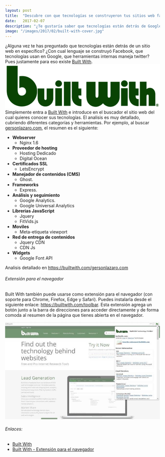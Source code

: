 ```yaml
---
layout: post
title:  "Descubre con que tecnologías se construyeron tus sitios web favoritos"
date:   2017-02-07
description: "¿Te gustaría saber que tecnologías están detrás de Google? ¿O facebook? ¿O cualquier otro sitio? Built With te lo dice."
image: "/images/2017/02/built-with-cover.jpg"
---
```


¿Alguna vez te has preguntado que tecnologías están detrás de un sitio web en específico? ¿Con cual lenguaje se construyó Facebook, que tecnologías usan en Google, que herramientas internas maneja twitter? Pues justamente para eso existe <a href="https://builtwith.com/" target="_blank">Built With</a>.
<span class="image center">
  <img src="/images/2017/02/built-with-logo-1.png">
</span>
Simplemente entra a <a href="https://builtwith.com/" target="_blank">Built With</a> e introduce en el buscador el sitio web del cual quieres conocer sus tecnologías. El analisis es muy detallado, cubriendo diferentes categorías y herramientas. Por ejemplo, al buscar [gersonlazaro.com](#), el resumen es el siguiente:

* **Webserver**
  * Nginx 1.6
* **Proveedor de hosting**
  * Hosting Dedicado
  * Digital Ocean
* **Certificados SSL**
  * LetsEncrypt
* **Manejador de contenidos (CMS)**
  * Ghost.
* **Frameworks**
  * Express.
* **Análisis y seguimiento**
  * Google Analytics.
  * Google Universal Analytics
* **Librerias JavaScript**
  * Jquery
  * FitVids.js
* **Moviles**
  * Meta-etiqueta viewport
* **Red de entrega de contenidos**
  * Jquery CDN
  * CDN Js
* **Widgets**
  * Google Font API

Analisis detallado en <a href="https://builtwith.com/gersonlazaro.com" target="_blank">https://builtwith.com/gersonlazaro.com</a>

###### Extensión para el navegador

Built With también puede usarse como extensión para el navegador (con soporte para Chrome, Firefox, Edge y Safari). Puedes instalarla desde el siguiente enlace: <a href="https://builtwith.com/toolbar" target="_blank">https://builtwith.com/toolbar</a>. Esta extensión agrega un botón junto a la barra de direcciones para acceder directamente y de forma comoda al resumen de la página que tienes abierta en el navegador.

<span class="image center">
  <img src="/images/2017/02/built-with-chrome.jpg">
</span>

###### Enlaces:

* <a href="https://builtwith.com/" target="_blank">Built With</a>
* <a href="https://builtwith.com/toolbar" target="_blank">Built With - Extensión para el navegador</a>
